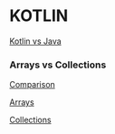 # KOTLIN

[Kotlin vs Java](Kotlin%20vs%20Java.md)

### Arrays vs Collections

[Comparison](Comparison.md)

[Arrays](Arrays.md)

[Collections](Collections.md)
